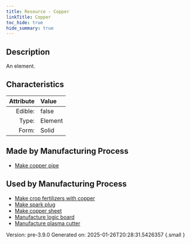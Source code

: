 ```yaml
---
title: Resource - Copper
linkTitle: Copper
toc_hide: true
hide_summary: true
---
```


## Description
An element.

## Characteristics

| Attribute      | Value |
|--------:|:------|
|Edible:|false|
|Type:|Element|
|Form:|Solid|
 
## Made by Manufacturing Process

- [Make copper pipe](/docs/definitions/process/make-copper-pipe)

## Used by Manufacturing Process

- [Make crop fertilizers with copper](/docs/definitions/process/make-crop-fertilizers-with-copper)
- [Make spark plug](/docs/definitions/process/make-spark-plug)
- [Make copper sheet](/docs/definitions/process/make-copper-sheet)
- [Manufacture logic board](/docs/definitions/process/manufacture-logic-board)
- [Manufacture plasma cutter](/docs/definitions/process/manufacture-plasma-cutter)


    

Version: pre-3.9.0 Generated on: 2025-01-26T20:28:31.5426357
{.small }

